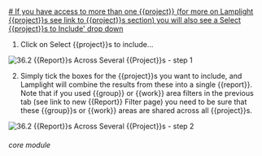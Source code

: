 # 

[# If you have access to more than one {{project}} (for more on Lamplight {{project}}s see ](https://new.lamplight.online/en/report/attend)[link to {{project}}s section](https://new.lamplight.online/en/report/attend)[) you will also see a Select {{project}}s to Include&#039; drop down](https://new.lamplight.online/en/report/attend)
1. Click on Select {{project}}s to include…

![36.2 {{Report}}s Across Several {{Project}}s - step 1](36.2_Reports_Across_Several_Projects_im_1.png)

2. Simply tick the boxes for the {{project}}s you want to include, and Lamplight will combine the results from these into a single {{report}}.
Note that if you used {{group}} or {{work}} area filters in the previous tab (see link to new {{Report}} Filter page) you need to be sure that these {{group}}s or {{work}} areas are shared across all {{project}}s.

![36.2 {{Report}}s Across Several {{Project}}s - step 2](36.2_Reports_Across_Several_Projects_im_2.png)


###### core module